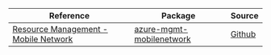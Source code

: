 | Reference | Package | Source |
|---|---|---|
|[Resource Management - Mobile Network](mgmt-mobilenetwork-readme.md)|[azure-mgmt-mobilenetwork](https://pypi.org/project/azure-mgmt-mobilenetwork)|[Github](https://github.com/Azure/azure-sdk-for-python/blob/main/sdk/mobilenetwork/azure-mgmt-mobilenetwork)|
